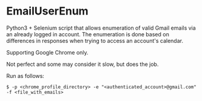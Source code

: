 # EmailUserEnum
Python3 + Selenium script that allows enumeration of valid Gmail emails via an already logged in account. The enumeration is done based on differences in responses when trying to access an account's calendar.

Supporting Google Chrome only.

Not perfect and some may consider it slow, but does the job.

Run as follows:
```
$ -p <chrome_profile_directory> -e "<authenticated_account>@gmail.com" -f <file_with_emails>
```
